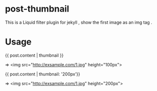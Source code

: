 post-thumbnail
==============

This is a Liquid filter plugin for jekyll , show the first image as an img tag . 

# Usage

{{ post.content | thumbnail }}

=> \<img src="http://exsample.com/1.jpg" height="100px">

{{ post.content | thumbnail: '200px'}}

=> \<img src="http://exsample.com/1.jpg" height="200px">

